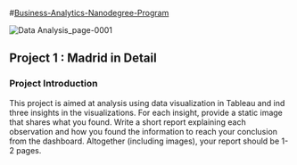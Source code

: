#[Business-Analytics-Nanodegree-Program](https://classroom.udacity.com/nanodegrees/nd098-mena-fow2/dashboard/overview)

![Data Analysis_page-0001](https://user-images.githubusercontent.com/81582498/113478984-e1d78280-9494-11eb-960b-6c800205fd92.jpg)


## Project 1 : Madrid in Detail

### Project Introduction
This project is aimed at analysis using data visualization in Tableau and ind three insights in the visualizations. For each insight, provide a static image that shares what you found. Write a short report explaining each observation and how you found the information to reach your conclusion from the dashboard. Altogether (including images), your report should be 1-2 pages.
